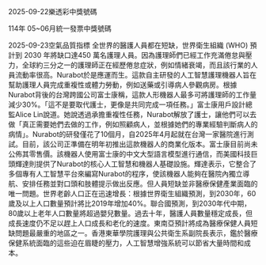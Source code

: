 
2025-09-22樂透彩中獎號碼

                                
114年 05~06月統一發票中獎號碼
                             
2025-09-23空氣品質指標
                               全世界的醫護人員都在短缺，世界衛生組織 (WHO) 預計到 2030 年將缺口達450 萬名護理人員。因為護理師們已經工作充滿倦怠與壓力，全球約三分之一的護理師正在經歷倦怠症狀，例如情緒衰竭，而且該行業的人員流動率很高。Nurabot於是應運而生。這款自主研發的人工智慧護理機器人旨在幫助護理人員完成重複性或體力勞動，例如送藥或引導病人參觀病房。根據Nurabot背後的台灣跨國公司富士康稱，這款人形機器人最多可將護理師的工作量減少30%。「這不是要取代護士，更像是共同完成一項任務。」富士康用戶設計總監Alice Lin說道。她說透過承擔重複性任務，Nurabot解放了護士，讓他們可以去做「真正需要她們去做的工作，例如照顧病人，並根據她們的專業經驗判斷病人的病情」。Nurabot的研發僅花了10個月，自2025年4月起就在台灣一家醫院進行測試。目前，該公司正準備在明年初推出這款機器人的商業化版本。富士康目前尚未公佈其零售價。該機器人使用富士康的中文大型語言模型進行通信，而美國科技巨頭輝達則提供了Nurabot的核心人工智慧和機器人基礎設施。輝達表示，它整合了多個專有人工智慧平台來編寫Nurabot的程序，使該機器人能夠在醫院內獨立導航、安排任務並對口頭和肢體提示做出反應。但人員短缺並非醫療保健產業面臨的唯一問題。世界老齡人口正在迅速增長：根據世界衛生組織預測，到2030年，60歲及以上人口數量預計將比2019年增加40%。聯合國預測，到2030年代中期，80歲以上老年人口數量將超過嬰兒數量。過去十年，醫護人員數量穩定成長，但成長速度仍不足以趕上人口成長和老化的速度。東南亞預計將成為醫療保健人員短缺問題最嚴重的地區之一。香港東華學院護理與公共衛生系副院長表示，鑑於醫療保健系統面臨的這些迫在眉睫的壓力，人工智慧增強系統可以節省大量時間和成本。
